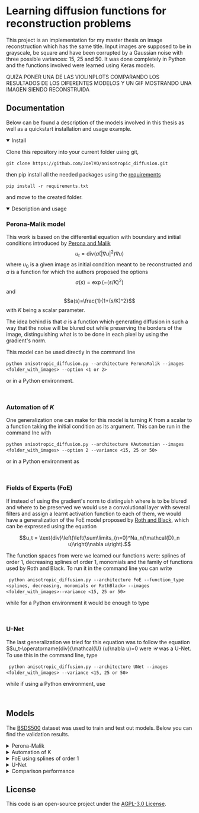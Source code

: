 # Learning diffusion functions for reconstruction problems

This project is an implementation for my master thesis on image reconstruction which has the same title. Input images are supposed to be in grayscale, be square and have been corrupted by a Gaussian noise with three possible variances: 15, 25 and 50.
It was done completely in Python and the functions involved were learned using Keras models.

QUIZA PONER UNA DE LAS VIOLINPLOTS COMPARANDO LOS RESULTADOS DE LOS DIFERENTES MODELOS Y UN GIF MOSTRANDO UNA IMAGEN SIENDO RECONSTRUIDA

## Documentation

Below can be found a description of the models involved in this thesis as well as a quickstart installation and usage example.

<details open>
  <summary>Install</summary>

  Clone this repository into your current folder using git,
  ```
git clone https://github.com/JoelVO/anisotropic_diffusion.git
  ```
  
  then pip install all the needed packages using the [requirements](requirements.txt)
  ```
pip install -r requirements.txt
  ```
and move to the created folder.
</details>

<details open>
  <summary>Description and usage</summary>

  ### Perona-Malik model

This work is based on the differential equation with boundary and initial conditions introduced by [Perona and Malik](https://ieeexplore.ieee.org/document/56205) $$u_t = \text{div}(a(|\nabla u|^2)\nabla u)$$ where $u_0$ is a given image as initial condition meant to 
be reconstructed and $a$ is a function for which the authors proposed the options $$a(s) = \exp(-(s/K)^2)$$ and $$a(s)=\frac{1}{1+(s/K)^2}$$ with $K$ being a scalar parameter.

The idea behind is that $a$ is a function which generating diffusion in such a way that the noise will be blured out while preserving the borders of the image, distinguishing what is to be done in each pixel by using the gradient's norm.

This model can be used directly in the command line
  ```
python anisotropic_diffusion.py --architecture PeronaMalik --images <folder_with_images> --option <1 or 2>
  ```
or in a Python environment.
```
  
  ```
### Automation of $K$

One generalization one can make for this model is turning $K$ from a scalar to a function taking the initial condition as its argument. This can be run in the command lne with 
 ```
 python anisotropic_diffusion.py --architecture KAutomation --images <folder_with_images> --option 2 --variance <15, 25 or 50>
  ```
or in a Python environment as
```
  
  ```

### Fields of Experts (FoE)

If instead of using the gradient's norm to distinguish where is to be blured and where to be preserved we would use a convolutional layer with several filters and assign a learnt activation function to each of them, we would have a generalization of the FoE model proposed by
[Roth and Black](https://ieeexplore.ieee.org/document/1467533), which can be expressed using the equation 

$$u_t = \text{div}\left(\left(\sum\limits_{n=0}^Na_n(\mathcal{D}_n u)\right)\nabla u\right).$$

The function spaces from were we learned our functions were: splines of order 1, decreasing splines of order 1, monomials and the family of functions used by Roth and Black. To run it in the command line you can write

```
 python anisotropic_diffusion.py --architecture FoE --function_type <splines, decreasing, monomials or RothBlack> --images <folder_with_images>--variance <15, 25 or 50>
  ```
while for a Python environment it would be enough to type
```
  
  ```

### U-Net

The last generalization we tried for this equation was to follow the equation $$u_t-\operatorname{div}(\mathcal{U} (u)\nabla u)=0 were $\mathcal{U}$ was a U-Net. To use this in the command line, type
```
 python anisotropic_diffusion.py --architecture UNet --images <folder_with_images> --variance <15, 25 or 50>
  ```
while if using a Python environment, use 

```
  
  ```


</details>

## Models
The [BSDS500](https://www2.eecs.berkeley.edu/Research/Projects/CS/vision/bsds/) dataset was used to train and test out models. Below you can find the validation results.

<details>
  <summary>Perona-Malik</summary>


|  Noise variance | PSNR input | PSNR output | SSIM input | SSIM output | 
| --------------- | ---------- | ----------- | ---------- | ----------- |
| 15              | 24.61      |   28.58     | 0.59       | 0.78        | 
| 25              | 20.17      |   25.53     | 0.41       | 0.62        | 
| 50              | 14.15      |   23.39     | 0.2        | 0.55        | 

</details>

<details>
  <summary>Automation of K</summary>
  
|  Noise variance | PSNR input | PSNR output | SSIM input | SSIM output | 
| --------------- | ---------- | ----------- | ---------- | ----------- |
| 15              | 24.61      |   29.49     | 0.59       | 0.83        | 
| 25              | 20.17      |   26.76     | 0.41       | 0.72        | 
| 50              | 14.15      |   23.48     | 0.2        | 0.55        | 


</details>

<details>
  <summary>FoE using splines of order 1</summary>
  
|  Noise variance | PSNR input | PSNR output | SSIM input | SSIM output | 
| --------------- | ---------- | ----------- | ---------- | ----------- |
| 15              | 24.61      |   29.5      | 0.59       | 0.83        | 
| 25              | 20.17      |   26.99     | 0.41       | 0.74        | 
| 50              | 14.15      |   24.16     | 0.2        | 0.6        | 


</details>

<details>
  <summary>U-Net</summary>
  
|  Noise variance | PSNR input | PSNR output | SSIM input | SSIM output | 
| --------------- | ---------- | ----------- | ---------- | ----------- |
| 15              | 24.61      |   29.26     | 0.59       | 0.83        | 
| 25              | 20.17      |   27.18     | 0.41       | 0.76        | 
| 50              | 23.96      |   24.16     | 0.2        | 0.59        | 


</details>


<details>
  <summary>Comparison performance</summary>
<img src="images/general_comparison.png" width="1000" height="600">

</details>

## License

This code is an open-source project under the [AGPL-3.0 License](LICENSE.txt).
